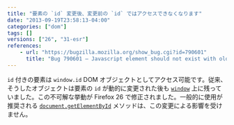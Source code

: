 ```yaml
---
title: "要素の `id` 変更後、変更前の `id` ではアクセスできなくなります"
date: "2013-09-19T23:58:13-04:00"
categories: ["dom"]
tags: []
versions: ["26", "31-esr"]
references:
    - url: "https://bugzilla.mozilla.org/show_bug.cgi?id=790601"
      title: "Bug 790601 – Javascript element should not exist with old id"
---
```

`id` 付きの要素は `window.id` DOM オブジェクトとしてアクセス可能です。従来、そうしたオブジェクトは要素の `id` が動的に変更された後も [`window`](https://developer.mozilla.org/docs/Web/API/window) 上に残っていました。この不可解な挙動が Firefox 26 で修正されました。一般的に使用が推奨される [`document.getElementById`](https://developer.mozilla.org/docs/Web/API/document.getElementById) メソッドは、この変更による影響を受けません。
